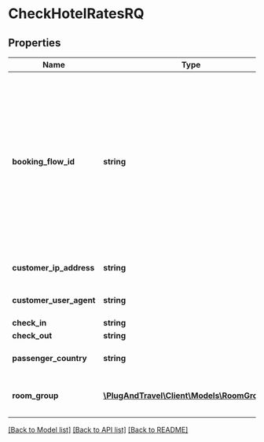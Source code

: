 # CheckHotelRatesRQ

## Properties
Name | Type | Description | Notes
------------ | ------------- | ------------- | -------------
**booking_flow_id** | **string** | Unique id (GUID) used to identify all requests starting from HotelAvailability. This should be generated for every HotelAvailability request and used later in every request that fallows (CheckRates, Book, GetReservation, Cancel) | 
**customer_ip_address** | **string** | IPV4 address of the final customer | 
**customer_user_agent** | **string** | Customer useragent used for this request. | 
**check_in** | **string** |  | 
**check_out** | **string** |  | 
**passenger_country** | **string** | Passenger country of residence. | 
**room_group** | [**\PlugAndTravel\Client\Models\RoomGroupRQ**](RoomGroupRQ.md) | RoomGroup obtained with HotelAvailability method. | 

[[Back to Model list]](../README.md#documentation-for-models) [[Back to API list]](../README.md#documentation-for-api-endpoints) [[Back to README]](../README.md)


